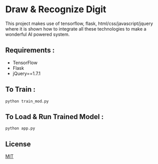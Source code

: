 # Draw & Recognize Digit
This project makes use of tensorflow, flask, html/css/javascript/jquery where it is shown how to integrate all these technologies to make a wonderful AI powered system.

Requirements :
--
- TensorFlow
- Flask
- jQuery==1.7.1

To Train :
--
```
python train_mod.py
```

To Load & Run Trained Model :
--
```
python app.py
```


License
--
[MIT][link1]

[link1]: <https://github.com/ravis2114/Draw-and-Recognize-Digit/blob/master/LICENSE>
